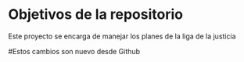 # Objetivos de la repositorio

Este proyecto se encarga de manejar los planes de la liga de la justicia


#Estos cambios son nuevo desde Github
